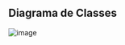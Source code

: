 ## Diagrama de Classes
![image](https://github.com/user-attachments/assets/b42b8f1c-e79a-45da-be5d-e090063a523a)
